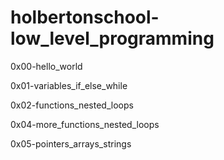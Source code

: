 # holbertonschool-low_level_programming


0x00-hello_world

0x01-variables_if_else_while

0x02-functions_nested_loops

0x04-more_functions_nested_loops

0x05-pointers_arrays_strings
